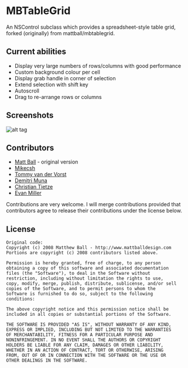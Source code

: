 MBTableGrid
===========

An NSControl subclass which provides a spreadsheet-style table grid, forked (originally) from mattball/mbtablegrid.

## Current abilities
* Display very large numbers of rows/columns with good performance
* Custom background colour per cell
* Display grab handle in corner of selection
* Extend selection with shift key
* Autoscroll
* Drag to re-arrange rows or columns

## Screenshots
![alt tag](https://raw.github.com/pixelspark/mbtablegrid/master/MBTableGrid%20Screenshot.png)

## Contributors

* [Matt Ball](https://github.com/mattball) - original version
* [Mikecsh](https://github.com/mikecsh)
* [Tommy van der Vorst](https://pixelspark.nl)
* [Demitri Muna](https://github.com/demitri)
* [Christian Tietze](https://github.com/DivineDominion)
* [Evan Miller](https://github.com/evanmiller)

Contributions are very welcome. I will merge contributions provided that contributors agree to release their contributions under the license below.

## License

````
Original code:
Copyright (c) 2008 Matthew Ball - http://www.mattballdesign.com
Portions are copyright (c) 2008 contributors listed above.

Permission is hereby granted, free of charge, to any person
obtaining a copy of this software and associated documentation
files (the "Software"), to deal in the Software without
restriction, including without limitation the rights to use,
copy, modify, merge, publish, distribute, sublicense, and/or sell
copies of the Software, and to permit persons to whom the
Software is furnished to do so, subject to the following
conditions:

The above copyright notice and this permission notice shall be
included in all copies or substantial portions of the Software.

THE SOFTWARE IS PROVIDED "AS IS", WITHOUT WARRANTY OF ANY KIND,
EXPRESS OR IMPLIED, INCLUDING BUT NOT LIMITED TO THE WARRANTIES
OF MERCHANTABILITY, FITNESS FOR A PARTICULAR PURPOSE AND
NONINFRINGEMENT. IN NO EVENT SHALL THE AUTHORS OR COPYRIGHT
HOLDERS BE LIABLE FOR ANY CLAIM, DAMAGES OR OTHER LIABILITY,
WHETHER IN AN ACTION OF CONTRACT, TORT OR OTHERWISE, ARISING
FROM, OUT OF OR IN CONNECTION WITH THE SOFTWARE OR THE USE OR
OTHER DEALINGS IN THE SOFTWARE.
 ````
